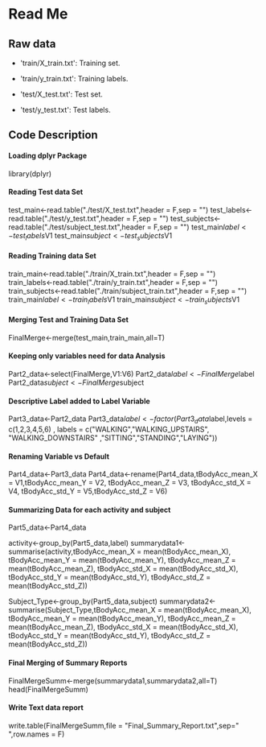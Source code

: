 # Read Me 


## Raw data

- 'train/X_train.txt': Training set.

- 'train/y_train.txt': Training labels.

- 'test/X_test.txt': Test set.

- 'test/y_test.txt': Test labels.


## Code Description

#### Loading dplyr Package
library(dplyr)

#### Reading Test data Set

test_main<-read.table("./test/X_test.txt",header = F,sep = "")
test_labels<-read.table("./test/y_test.txt",header = F,sep = "")
test_subjects<-read.table("./test/subject_test.txt",header = F,sep = "")
test_main$label<- test_labels$V1
test_main$subject<- test_subjects$V1

#### Reading Training data Set

train_main<-read.table("./train/X_train.txt",header = F,sep = "")
train_labels<-read.table("./train/y_train.txt",header = F,sep = "")
train_subjects<-read.table("./train/subject_train.txt",header = F,sep = "")
train_main$label<- train_labels$V1
train_main$subject<- train_subjects$V1

#### Merging Test and Training Data Set

FinalMerge<-merge(test_main,train_main,all=T)

#### Keeping only variables need for data Analysis

Part2_data<-select(FinalMerge,V1:V6)
Part2_data$label<-FinalMerge$label
Part2_data$subject<-FinalMerge$subject

#### Descriptive Label added to Label Variable

Part3_data<-Part2_data
Part3_data$label<-factor(Part3_data$label,levels = c(1,2,3,4,5,6) ,
                       labels = c("WALKING","WALKING_UPSTAIRS",
                                  "WALKING_DOWNSTAIRS"
                                  ,"SITTING","STANDING","LAYING"))

#### Renaming Variable vs Default

Part4_data<-Part3_data
Part4_data<-rename(Part4_data,tBodyAcc_mean_X = V1,tBodyAcc_mean_Y = V2,
                   tBodyAcc_mean_Z = V3, tBodyAcc_std_X = V4, 
                   tBodyAcc_std_Y = V5,tBodyAcc_std_Z = V6)


#### Summarizing Data for each activity and subject

Part5_data<-Part4_data

activity<-group_by(Part5_data,label)
summarydata1<-summarise(activity,tBodyAcc_mean_X = mean(tBodyAcc_mean_X),
          tBodyAcc_mean_Y = mean(tBodyAcc_mean_Y),
          tBodyAcc_mean_Z = mean(tBodyAcc_mean_Z),
          tBodyAcc_std_X  = mean(tBodyAcc_std_X),
          tBodyAcc_std_Y = mean(tBodyAcc_std_Y),
          tBodyAcc_std_Z = mean(tBodyAcc_std_Z))

Subject_Type<-group_by(Part5_data,subject)
summarydata2<-summarise(Subject_Type,tBodyAcc_mean_X = mean(tBodyAcc_mean_X),
                        tBodyAcc_mean_Y = mean(tBodyAcc_mean_Y),
                        tBodyAcc_mean_Z = mean(tBodyAcc_mean_Z),
                        tBodyAcc_std_X  = mean(tBodyAcc_std_X),
                        tBodyAcc_std_Y = mean(tBodyAcc_std_Y),
                        tBodyAcc_std_Z = mean(tBodyAcc_std_Z))

#### Final Merging of Summary Reports

FinalMergeSumm<-merge(summarydata1,summarydata2,all=T)
head(FinalMergeSumm)

#### Write Text data report

write.table(FinalMergeSumm,file = "Final_Summary_Report.txt",sep="  ",row.names = F)
